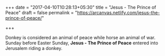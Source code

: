 +++
date = "2017-04-10T10:28:13+05:30"
title = "Jesus - The Prince of Peace"
draft = false
permalink = "https://arcanvas.netlify.com/jesus-the-prince-of-peace/"

+++

Donkey is considered an animal of peace while horse an animal of war.
Sunday before Easter Sunday, **Jesus - The Prince of Peace** entered into Jerusalem riding a donkey.
